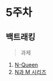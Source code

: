 # 5주차

## 백트래킹
> 과제
1. [N-Queen](https://www.acmicpc.net/problem/9663, "N-Queen")
2. [N과 M 시리즈](https://www.acmicpc.net/workbook/view/2341, "N과 M 시리즈")
